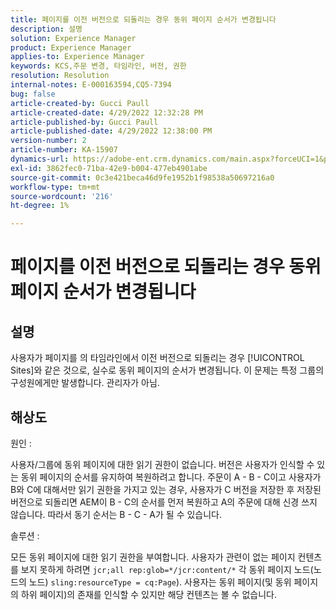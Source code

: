 ```yaml
---
title: 페이지를 이전 버전으로 되돌리는 경우 동위 페이지 순서가 변경됩니다
description: 설명
solution: Experience Manager
product: Experience Manager
applies-to: Experience Manager
keywords: KCS,주문 변경, 타임라인, 버전, 권한
resolution: Resolution
internal-notes: E-000163594,CQ5-7394
bug: false
article-created-by: Gucci Paull
article-created-date: 4/29/2022 12:32:28 PM
article-published-by: Gucci Paull
article-published-date: 4/29/2022 12:38:00 PM
version-number: 2
article-number: KA-15907
dynamics-url: https://adobe-ent.crm.dynamics.com/main.aspx?forceUCI=1&pagetype=entityrecord&etn=knowledgearticle&id=a859ce6c-b8c7-ec11-a7b6-0022480a10ee
exl-id: 3862fec0-71ba-42e9-b004-477eb4901abe
source-git-commit: 0c3e421beca46d9fe1952b1f98538a50697216a0
workflow-type: tm+mt
source-wordcount: '216'
ht-degree: 1%

---
```


# 페이지를 이전 버전으로 되돌리는 경우 동위 페이지 순서가 변경됩니다

## 설명



사용자가 페이지를 의 타임라인에서 이전 버전으로 되돌리는 경우 [!UICONTROL Sites]와 같은 것으로, 실수로 동위 페이지의 순서가 변경됩니다. 이 문제는 특정 그룹의 구성원에게만 발생합니다. 관리자가 아님.



## 해상도



원인 :

사용자/그룹에 동위 페이지에 대한 읽기 권한이 없습니다. 버전은 사용자가 인식할 수 있는 동위 페이지의 순서를 유지하여 복원하려고 합니다. 주문이 A - B - C이고 사용자가 B와 C에 대해서만 읽기 권한을 가지고 있는 경우, 사용자가 C 버전을 저장한 후 저장된 버전으로 되돌리면 AEM이 B - C의 순서를 먼저 복원하고 A의 주문에 대해 신경 쓰지 않습니다. 따라서 동기 순서는 B - C - A가 될 수 있습니다.

솔루션 :

모든 동위 페이지에 대한 읽기 권한을 부여합니다. 사용자가 관련이 없는 페이지 컨텐츠를 보지 못하게 하려면 `jcr;all rep:glob=*/jcr:content/*` 각 동위 페이지 노드(노드의 노드) `sling:resourceType = cq:Page`). 사용자는 동위 페이지(및 동위 페이지의 하위 페이지)의 존재를 인식할 수 있지만 해당 컨텐츠는 볼 수 없습니다.
